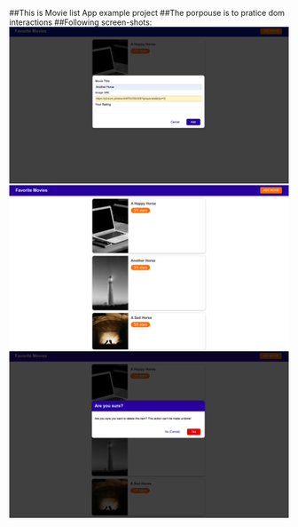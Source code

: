 ##This is Movie list App example project
##The porpouse is to pratice dom interactions
##Following screen-shots:
![Screenshot 1](./assets/screenshot1.png)
![Screenshot 2](./assets/screenshot2.png)
![Screenshot 3](./assets/screenshot3.png)